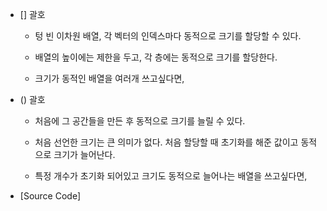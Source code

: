 - [] 괄호
	- 텅 빈 이차원 배열, 각 벡터의 인덱스마다 동적으로 크기를 할당할 수 있다.
	- 배열의 높이에는 제한을 두고, 각 층에는 동적으로 크기를 할당한다.


	- 크기가 동적인 배열을 여러개 쓰고싶다면, 

- () 괄호
	- 처음에 그 공간들을 만든 후 동적으로 크기를 늘릴 수 있다.
	- 처음 선언한 크기는 큰 의미가 없다. 처음 할당할 때 초기화를 해준 값이고 동적으로 크기가 늘어난다.


	- 특정 개수가 초기화 되어있고 크기도 동적으로 늘어나는 배열을 쓰고싶다면,

- [Source Code]
